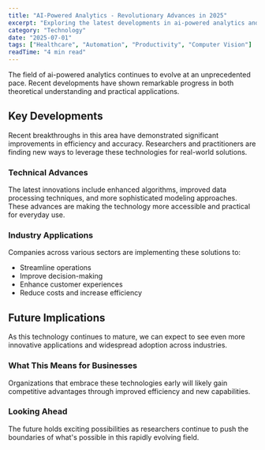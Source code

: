 ```yaml
---
title: "AI-Powered Analytics - Revolutionary Advances in 2025"
excerpt: "Exploring the latest developments in ai-powered analytics and their implications for the future of artificial intelligence and automation."
category: "Technology"
date: "2025-07-01"
tags: ["Healthcare", "Automation", "Productivity", "Computer Vision"]
readTime: "4 min read"
---
```


The field of ai-powered analytics continues to evolve at an unprecedented pace. Recent developments have shown remarkable progress in both theoretical understanding and practical applications.

## Key Developments

Recent breakthroughs in this area have demonstrated significant improvements in efficiency and accuracy. Researchers and practitioners are finding new ways to leverage these technologies for real-world solutions.

### Technical Advances

The latest innovations include enhanced algorithms, improved data processing techniques, and more sophisticated modeling approaches. These advances are making the technology more accessible and practical for everyday use.

### Industry Applications

Companies across various sectors are implementing these solutions to:
- Streamline operations
- Improve decision-making
- Enhance customer experiences
- Reduce costs and increase efficiency

## Future Implications

As this technology continues to mature, we can expect to see even more innovative applications and widespread adoption across industries.

### What This Means for Businesses

Organizations that embrace these technologies early will likely gain competitive advantages through improved efficiency and new capabilities.

### Looking Ahead

The future holds exciting possibilities as researchers continue to push the boundaries of what's possible in this rapidly evolving field.